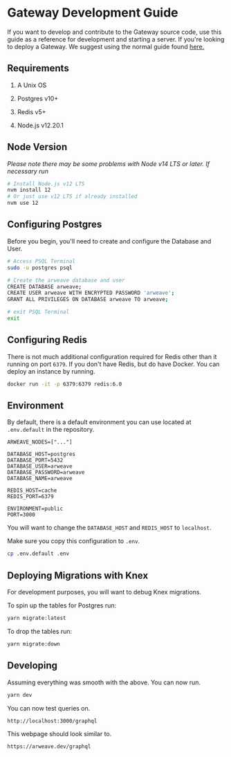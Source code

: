 # Gateway Development Guide

If you want to develop and contribute to the Gateway source code, use this guide as a reference for development and starting a server. If you're looking to deploy a Gateway. We suggest using the normal guide found [here.](./README.md)

## Requirements

1. A Unix OS

2. Postgres v10+

3. Redis v5+

4. Node.js v12.20.1

## Node Version

*Please note there may be some problems with Node v14 LTS or later. If necessary run*

```bash
# Install Node.js v12 LTS
nvm install 12
# Or just use v12 LTS if already installed
nvm use 12
```

## Configuring Postgres

Before you begin, you'll need to create and configure the Database and User.

```bash
# Access PSQL Terminal
sudo -u postgres psql

# Create the arweave database and user
CREATE DATABASE arweave;
CREATE USER arweave WITH ENCRYPTED PASSWORD 'arweave';
GRANT ALL PRIVILEGES ON DATABASE arweave TO arweave;

# exit PSQL Terminal
exit
```

## Configuring Redis

There is not much additional configuration required for Redis other than it running on port `6379`.
If you don't have Redis, but do have Docker. You can deploy an instance by running.

```bash
docker run -it -p 6379:6379 redis:6.0
```

## Environment

By default, there is a default environment you can use located at `.env.default` in the repository.

```env
ARWEAVE_NODES=["..."]

DATABASE_HOST=postgres
DATABASE_PORT=5432
DATABASE_USER=arweave
DATABASE_PASSWORD=arweave
DATABASE_NAME=arweave

REDIS_HOST=cache
REDIS_PORT=6379

ENVIRONMENT=public
PORT=3000
```

You will want to change the `DATABASE_HOST` and `REDIS_HOST` to `localhost`.

Make sure you copy this configuration to `.env`.

```bash
cp .env.default .env
```

## Deploying Migrations with Knex

For development purposes, you will want to debug Knex migrations.

To spin up the tables for Postgres run:

```bash
yarn migrate:latest
```

To drop the tables run:

```bash
yarn migrate:down
```

## Developing

Assuming everything was smooth with the above. You can now run.

```bash
yarn dev
```

You can now test queries on.

```bash
http://localhost:3000/graphql
```

This webpage should look similar to.

```bash
https://arweave.dev/graphql
```
